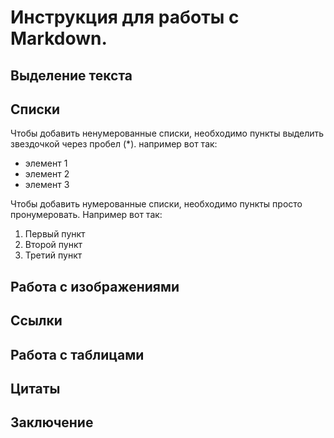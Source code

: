 # Инструкция для работы с Markdown.

## Выделение текста

## Списки

Чтобы добавить ненумерованные списки, необходимо пункты выделить звездочкой через пробел (*). например вот так:

* элемент 1
* элемент 2
* элемент 3

Чтобы добавить нумерованные списки, необходимо пункты просто пронумеровать. Например вот так:

1. Первый пункт
2. Второй пункт
3. Третий пункт

## Работа с изображениями

## Ссылки

## Работа с таблицами

## Цитаты

## Заключение